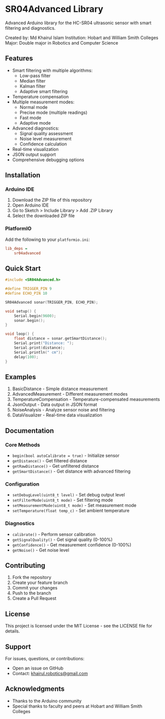 # SR04Advanced Library

Advanced Arduino library for the HC-SR04 ultrasonic sensor with smart filtering and diagnostics.

Created by: Md Khairul Islam
Institution: Hobart and William Smith Colleges
Major: Double major in Robotics and Computer Science

## Features

- Smart filtering with multiple algorithms:
  - Low-pass filter
  - Median filter
  - Kalman filter
  - Adaptive smart filtering
- Temperature compensation
- Multiple measurement modes:
  - Normal mode
  - Precise mode (multiple readings)
  - Fast mode
  - Adaptive mode
- Advanced diagnostics:
  - Signal quality assessment
  - Noise level measurement
  - Confidence calculation
- Real-time visualization
- JSON output support
- Comprehensive debugging options

## Installation

### Arduino IDE
1. Download the ZIP file of this repository
2. Open Arduino IDE
3. Go to Sketch > Include Library > Add .ZIP Library
4. Select the downloaded ZIP file

### PlatformIO
Add the following to your `platformio.ini`:
```ini
lib_deps =
    sr04advanced
```

## Quick Start

```cpp
#include <SR04Advanced.h>

#define TRIGGER_PIN 9
#define ECHO_PIN 10

SR04Advanced sonar(TRIGGER_PIN, ECHO_PIN);

void setup() {
    Serial.begin(9600);
    sonar.begin();
}

void loop() {
    float distance = sonar.getSmartDistance();
    Serial.print("Distance: ");
    Serial.print(distance);
    Serial.println(" cm");
    delay(100);
}
```

## Examples

1. BasicDistance - Simple distance measurement
2. AdvancedMeasurement - Different measurement modes
3. TemperatureCompensation - Temperature-compensated measurements
4. JsonOutput - Data output in JSON format
5. NoiseAnalysis - Analyze sensor noise and filtering
6. DataVisualizer - Real-time data visualization

## Documentation

### Core Methods
- `begin(bool autoCalibrate = true)` - Initialize sensor
- `getDistance()` - Get filtered distance
- `getRawDistance()` - Get unfiltered distance
- `getSmartDistance()` - Get distance with advanced filtering

### Configuration
- `setDebugLevel(uint8_t level)` - Set debug output level
- `setFilterMode(uint8_t mode)` - Set filtering mode
- `setMeasurementMode(uint8_t mode)` - Set measurement mode
- `setTemperature(float temp_c)` - Set ambient temperature

### Diagnostics
- `calibrate()` - Perform sensor calibration
- `getSignalQuality()` - Get signal quality (0-100%)
- `getConfidence()` - Get measurement confidence (0-100%)
- `getNoise()` - Get noise level

## Contributing

1. Fork the repository
2. Create your feature branch
3. Commit your changes
4. Push to the branch
5. Create a Pull Request

## License

This project is licensed under the MIT License - see the LICENSE file for details.

## Support

For issues, questions, or contributions:
- Open an issue on GitHub
- Contact: khairul.robotics@gmail.com

## Acknowledgments

- Thanks to the Arduino community
- Special thanks to faculty and peers at Hobart and William Smith Colleges
